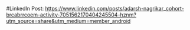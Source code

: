 #LinkedIn Post: https://www.linkedin.com/posts/adarsh-nagrikar_cohort-brcabrrcoem-activity-7051562170404245504-hznm?utm_source=share&utm_medium=member_android